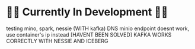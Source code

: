 # 🔨🔨 **Currently In Development** 🔨🔨

testing mino, spark, nessie (WITH kafka)
DNS minio endpoint doesnt work, use container's ip instead [HAVENT BEEN SOLVED]
KAFKA WORKS CORRECTLY WITH NESSIE AND ICEBERG